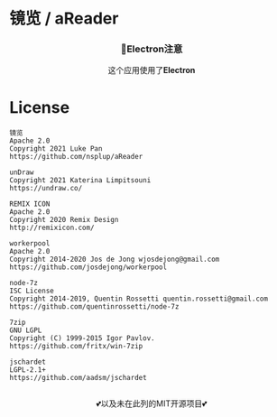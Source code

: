 # 镜览 / aReader



<h3 align="center">🚸Electron注意</h3>

<p align="center">这个应用使用了<b>Electron</b></p>





# License
```
镜览
Apache 2.0
Copyright 2021 Luke Pan
https://github.com/nsplup/aReader

unDraw
Copyright 2021 Katerina Limpitsouni
https://undraw.co/

REMIX ICON
Apache 2.0
Copyright 2020 Remix Design
http://remixicon.com/

workerpool
Apache 2.0
Copyright 2014-2020 Jos de Jong wjosdejong@gmail.com
https://github.com/josdejong/workerpool

node-7z
ISC License
Copyright 2014-2019, Quentin Rossetti quentin.rossetti@gmail.com
https://github.com/quentinrossetti/node-7z

7zip
GNU LGPL
Copyright (C) 1999-2015 Igor Pavlov.
https://github.com/fritx/win-7zip

jschardet
LGPL-2.1+
https://github.com/aadsm/jschardet


```
<p align="center">💕以及未在此列的MIT开源项目💕</p>

